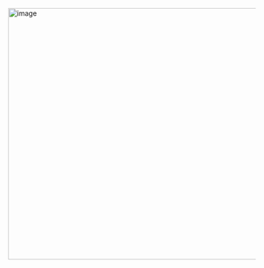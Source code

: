 <img width="512" alt="image" src="https://user-images.githubusercontent.com/104348435/195113398-87298844-c546-4fb7-b3eb-e582558433d9.png">
